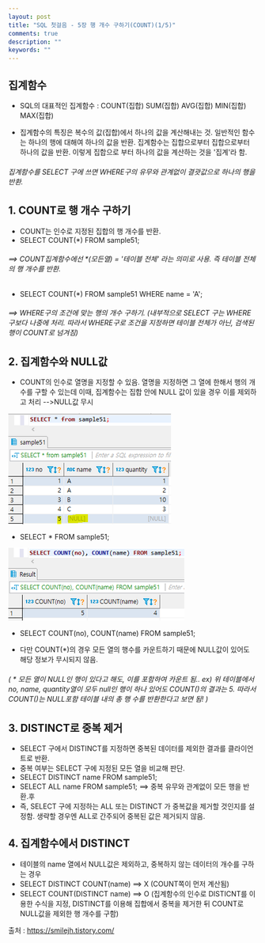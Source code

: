 ```yaml
---
layout: post
title: "SQL 첫걸음 - 5장 행 개수 구하기(COUNT)(1/5)" 
comments: true
description: ""
keywords: ""
---
```


## 집계함수
- SQL의 대표적인 집계함수 : COUNT(집합)    SUM(집합)    AVG(집합)    MIN(집합)    MAX(집합)

- 집계함수의 특징은 복수의 값(집합)에서 하나의 값을 계산해내는 것. 일반적인 함수는 하나의 행에 대해여 하나의 값을 반환. 집계함수는 집합으로부터 집합으로부터 하나의 값을 반환. 이렇게 집합으로 부터 하나의 값을 계산하는 것을 '집계'라 함. 

###### 집계함수를 SELECT 구에 쓰면 WHERE구의 유무와 관계없이 결괏값으로 하나의 행을 반환.

## 1. COUNT로 행 개수 구하기 
- COUNT는 인수로 지정된 집합의 행 개수를 반환.  
- SELECT COUNT(*) FROM sample51; 
###### ==> COUNT집계함수에선 *(모든열) = '테이블 전체' 라는 의미로 사용. 즉 테이블 전체의 행 개수를 반환.
- SELECT COUNT(*) FROM sample51 WHERE name = 'A';
###### ==> WHERE구의 조건에 맞는 행의 개수 구하기. (내부적으로 SELECT 구는 WHERE 구보다 나중에 처리. 따라서 WHERE구로 조건을 지정하면 테이블 전체가 아닌, 검색된 행이 COUNT로 넘겨짐) 


## 2. 집계함수와 NULL값
- COUNT의 인수로 열명을 지정할 수 있음. 열명을 지정하면 그 열에 한해서 행의 개수를 구할 수 있는데 이때, 집계함수는 집합 안에 NULL 값이 있을 경우 이를 제외하고 처리 -->NULL값 무시

![99F5DC355B88920706](/images/sql_first_step/99F5DC355B88920706.png)

- SELECT * FROM sample51;

![99DC02355B88925D08](/images/sql_first_step/99DC02355B88925D08.png)

- SELECT COUNT(no), COUNT(name) FROM sample51;  

- 다만 COUNT(*)의 경우 모든 열의 행수를 카운트하기 때문에 NULL값이 있어도 해당 정보가 무시되지 않음. 

###### ( * 모든 열이 NULL인 행이 있다고 해도, 이를 포함하여 카운트 됨.. ex) 위 테이블에서 no, name, quantity열이 모두 null인 행이 하나 있어도 COUNT(*)의 결과는 5. 따라서 COUNT(*)는 NULL포함 테이블 내의 총 행 수를 반환한다고 보면 됨! ) 


## 3. DISTINCT로 중복 제거
- SELECT 구에서 DISTINCT를 지정하면 중복된 데이터를 제외한 결과를 클라이언트로 반환.
- 중복 여부는 SELECT 구에 지정된 모든 열을 비교해 판단.
- SELECT DISTINCT name FROM sample51;
- SELECT ALL name FROM sample51; ==> 중복 유무와 관계없이 모든 행을 반환.후
- 즉, SELECT 구에 지정하는 ALL 또는 DISTINCT 가 중복값을 제거할 것인지를 설정함. 생략할 경우엔 ALL로 간주되어 중복된 값은 제거되지 않음.


## 4. 집계함수에서 DISTINCT
- 테이블의 name 열에서 NULL값은 제외하고, 중복하지 않는 데이터의 개수를 구하는 경우 
- SELECT DISTINCT COUNT(name) ==> X  (COUNT쪽이 먼저 계산됨)
- SELECT COUNT(DISTINCT name) ==> O  (집계함수의 인수로 DISTICNT를 이용한 수식을 지정, DISTINCT를 이용해 집합에서 중복을 제거한 뒤 COUNT로 NULL값을 제외한 행 개수를 구함) 


출처 : https://smilejh.tistory.com/